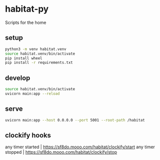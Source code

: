 # habitat-py

Scripts for the home

## setup

```bash
python3 -m venv habitat.venv 
source habitat.venv/bin/activate
pip install wheel
pip install -r requirements.txt   
```

## develop

```bash
source habitat.venv/bin/activate
uvicorn main:app --reload
```

## serve

```bash
uvicorn main:app --host 0.0.0.0 --port 5001 --root-path /habitat
```

## clockify hooks

any timer started | https://sf8do.mooo.com/habitat/clockify/start
any timer stopped | https://sf8do.mooo.com/habitat/clockify/stop
